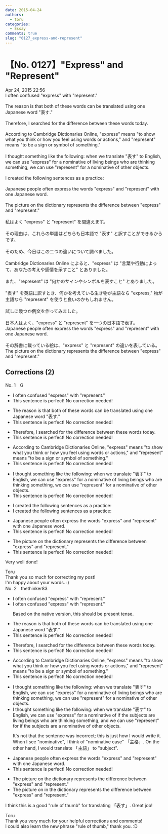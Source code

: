 ```yaml
---
date: 2015-04-24
authors:
  - toru
categories:
  - Essay
comments: true
slug: "0127_express-and-represent"
---
```


# 【No. 0127】"Express" and "Represent"
<div class="date">Apr 24, 2015 22:56</div>
<div id="post"><div id="body_show_ori">
I often confused "express" with "represent."<br/><br/>The reason is that both of these words can be translated using one Japanese word "表す."<br/><br/>Therefore, I searched for the difference between these words today.<br/><br/>According to Cambridge Dictionaries Online, "express" means "to show what you think or how you feel using words or actions," and "represent" means "to be a sign or symbol of something."<br/><br/>I thought something like the following: when we translate "表す" to English, we can use "express" for a nominative of living beings who are thinking something, we can use "represent" for a nominative of other objects.<br/><br/>I created the following sentences as a practice:<br/><br/>Japanese people often express the words "express" and "represent" with one Japanese word.<br/><br/>The picture on the dictionary represents the difference between "express" and "represent."<br/><br/>
</div></div>

<!-- more -->

<div id="post_ja"><div id="body_show_mo">
私はよく "express" と "represent" を間違えます。<br/><br/>その理由は、これらの単語はどちらも日本語で "表す" と訳すことができるからです。<br/><br/>そのため、今日はこの二つの違いについて調べました。<br/><br/>Cambridge Dictionaries Online によると、"express" は "言葉や行動によって、あなたの考えや感情を示すこと" とありました。<br/><br/>また、"represent" は "何かのサインやシンボルを表すこと" とありました。<br/><br/>"表す" を英語に訳すとき、何かを考えている生き物が主語なら "express," 物が主語なら "represent" を使うと良いのかもしれません。<br/><br/>試しに幾つか例文を作ってみました。<br/><br/>日本人はよく、"express" と "represent" を一つの日本語で表す。<br/>Japanese people often express the words "express" and "represent" with one Japanese word.<br/><br/>その辞書に載っている絵は、"express" と "represent" の違いを表している。<br/>The picture on the dictionary represents the difference between "express" and "represent."<br/>
</div></div>

## Corrections (2)
<div id="block"><div class="first_name"> No. 1　<span class="just_name">G</span></div><div id="block2">
<ul class="correction_field">
<li class="incorrect">I often confused "express" with "represent."</li>
<li class="corrected perfect">This sentence is perfect! No correction needed!</li>
</ul>
<ul class="correction_field">
<li class="incorrect">The reason is that both of these words can be translated using one Japanese word "表す."</li>
<li class="corrected perfect">This sentence is perfect! No correction needed!</li>
</ul>
<ul class="correction_field">
<li class="incorrect">Therefore, I searched for the difference between these words today.</li>
<li class="corrected perfect">This sentence is perfect! No correction needed!</li>
</ul>
<ul class="correction_field">
<li class="incorrect">According to Cambridge Dictionaries Online, "express" means "to show what you think or how you feel using words or actions," and "represent" means "to be a sign or symbol of something."</li>
<li class="corrected perfect">This sentence is perfect! No correction needed!</li>
</ul>
<ul class="correction_field">
<li class="incorrect">I thought something like the following: when we translate "表す" to English, we can use "express" for a nominative of living beings who are thinking something, we can use "represent" for a nominative of other objects.</li>
<li class="corrected perfect">This sentence is perfect! No correction needed!</li>
</ul>
<ul class="correction_field">
<li class="incorrect">I created the following sentences as a practice:</li>
<li class="corrected correct">
I created the following sentences as <span class="sline">a</span> practice:
</li>
</ul>
<ul class="correction_field">
<li class="incorrect">Japanese people often express the words "express" and "represent" with one Japanese word.</li>
<li class="corrected perfect">This sentence is perfect! No correction needed!</li>
</ul>
<ul class="correction_field">
<li class="incorrect">The picture on the dictionary represents the difference between "express" and "represent."</li>
<li class="corrected perfect">This sentence is perfect! No correction needed!</li>
</ul>
<p class="comment_small">
 Very well done!
</p>

</div><div class="name"><span class="just_name">Toru</span><br>
Thank you so much for correcting my post!<br/>I'm happy about your words. :)
</div>
</div>
<div id="block"><div class="first_name"> No. 2　<span class="just_name">thethinker83</span></div><div id="block2">
<ul class="correction_field">
<li class="incorrect">I often confused "express" with "represent."</li>
<li class="corrected correct">
I often confuse<span class="f_red"><span class="sline">d</span></span> "express" with "represent."
<p class="correction_comment">Based on the native version, this should be present tense.</p>
</li>
</ul>
<ul class="correction_field">
<li class="incorrect">The reason is that both of these words can be translated using one Japanese word "表す."</li>
<li class="corrected perfect">This sentence is perfect! No correction needed!</li>
</ul>
<ul class="correction_field">
<li class="incorrect">Therefore, I searched for the difference between these words today.</li>
<li class="corrected perfect">This sentence is perfect! No correction needed!</li>
</ul>
<ul class="correction_field">
<li class="incorrect">According to Cambridge Dictionaries Online, "express" means "to show what you think or how you feel using words or actions," and "represent" means "to be a sign or symbol of something."</li>
<li class="corrected perfect">This sentence is perfect! No correction needed!</li>
</ul>
<ul class="correction_field">
<li class="incorrect">I thought something like the following: when we translate "表す" to English, we can use "express" for a nominative of living beings who are thinking something, we can use "represent" for a nominative of other objects.</li>
<li class="corrected correct">
I thought something like the following: when we translate "表す" to English, we can use "express" <span class="f_red"><span class="sline">for </span><span class="sline">a nominative of</span></span> <span class="f_blue">if the subjects are</span> living beings who are thinking something, <span class="f_blue">and </span>we can use "represent" <span class="f_blue"><span class="sline">for</span> if the subjects are </span><span class="f_red"><span class="sline">a nominative of</span></span> other objects.
<p class="correction_comment">It's not that the sentence was incorrect; this is just how I would write it.  When I see "nominative", I think of "nominative case" 「主格」.  On the other hand, I would translate 「主語」 to "subject".</p>
</li>
</ul>
<ul class="correction_field">
<li class="incorrect">Japanese people often express the words "express" and "represent" with one Japanese word.</li>
<li class="corrected perfect">This sentence is perfect! No correction needed!</li>
</ul>
<ul class="correction_field">
<li class="incorrect">The picture on the dictionary represents the difference between "express" and "represent."</li>
<li class="corrected correct">
The picture <span class="f_red"><span class="sline">on</span></span> <span class="f_blue">in </span>the dictionary represents the difference between "express" and "represent."
</li>
</ul>
<p class="comment_small">
 I think this is a good "rule of thumb" for translating 「表す」.  Great job!
</p>

</div><div class="name"><span class="just_name">Toru</span><br>
Thank you very much for your helpful corrections and comments!<br/>I could also learn the new phrase "rule of thumb," thank you. :D
</div>
</div>
